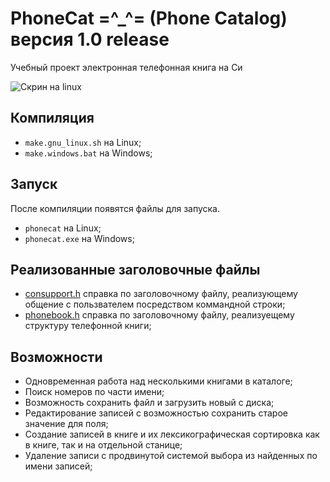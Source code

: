 # PhoneCat =^_^= (Phone Catalog) версия 1.0 release
Учебный проект электронная телефонная книга на Си

![Скрин на linux](https://github.com/asmazovec/prog.sem2.8/blob/master/screenshots/screen1.png)

## Компиляция

- `make.gnu_linux.sh` на Linux;
- `make.windows.bat` на Windows;

## Запуск

После компиляции появятся файлы для запуска.

- `phonecat` на Linux;
- `phonecat.exe` на Windows;

## Реализованные заголовочные файлы

- [consupport.h](https://github.com/asmazovec/prog.sem2.8/blob/master/man/consupport.h.md) справка по заголовочному файлу, реализующему общение с пользвателем посредством коммандной строки;
- [phonebook.h](https://github.com/asmazovec/prog.sem2.8/blob/master/man/phonebook.h.md) справка по заголовочному файлу, реализуещему структуру телефонной книги;

## Возможности

- Одновременная работа над несколькими книгами в каталоге;
- Поиск номеров по части имени;
- Возможность сохранить файл и загрузить новый с диска;
- Редактирование записей с возможностью сохранить старое значение для поля;
- Создание записей в книге и их лексикографическая сортировка как в книге, так и на отдельной станице;
- Удаление записи с продвинутой системой выбора из найденных по имени записей;
